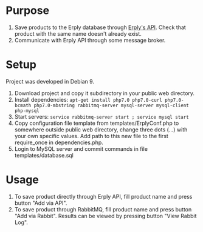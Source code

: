 # Purpose

1. Save products to the Erply database through [Erply's API](https://erply.com/api/). Check that product with the same name doesn't already exist.
1. Communicate with Erply API through some message broker.

# Setup

Project was developed in Debian 9.

1. Download project and copy it subdirectory in your public web directory.
1. Install dependencies: ```apt-get install php7.0 php7.0-curl php7.0-bcmath php7.0-mbstring rabbitmq-server mysql-server mysql-client php-mysql```
1. Start servers: ```service rabbitmq-server start ; service mysql start```
1. Copy configuration file template from templates/ErplyConf.php to somewhere outside public web directory, change three dots (...) with your own specific values. Add path to this new file to the first require_once in dependencies.php.
1. Login to MySQL server and commit commands in file templates/database.sql

# Usage

1. To save product directly through Erply API, fill product name and press button "Add via API".
1. To save product through RabbitMQ, fill product name and press button "Add via Rabbit". Results can be viewed by pressing button "View Rabbit Log".


